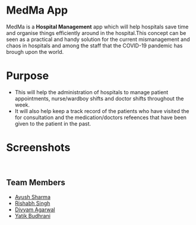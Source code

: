 # MedMa App

MedMa is a **Hospital Management** app which will help hospitals save time and organise things efficiently around in the hospital.This concept can be seen as a practical and handy solution for the current mismanagement and chaos in hospitals and among the staff that the COVID-19 pandemic has brough upon the world.

# Purpose
* This will help the administration of hospitals to manage patient appointments, nurse/wardboy shifts and doctor shifts throughout the week.
* It will also help keep a track record of the patients who have visited the for consultation and the medication/doctors refeences that have been given to the       patient in the past.

# Screenshots
<br />

<!--
  <p float="left">
  <img src="https://github.com/rishabh-hub/Expense-Manager/blob/master/s2.jpeg" width="300" hspace="10" />
  <img src="https://github.com/rishabh-hub/Expense-Manager/blob/master/sss2.jpeg" width="300" /> 
  <img src="https://github.com/rishabh-hub/Expense-Manager/blob/master/s3.jpeg" width="300"hspace="10"  />
</p>
  -->

## Team Members
* [Ayush Sharma](https://github.com/ayush-sharma2601)
* [Rishabh Singh](https://github.com/rishabh-hub)
* [Divyam Agarwal](https://github.com/div-yam)
* [Yatik Budhrani](https://github.com/yatikbudhrani)
